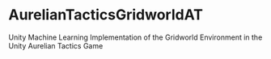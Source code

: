 # AurelianTacticsGridworldAT
Unity Machine Learning Implementation of the Gridworld Environment in the Unity Aurelian Tactics Game
